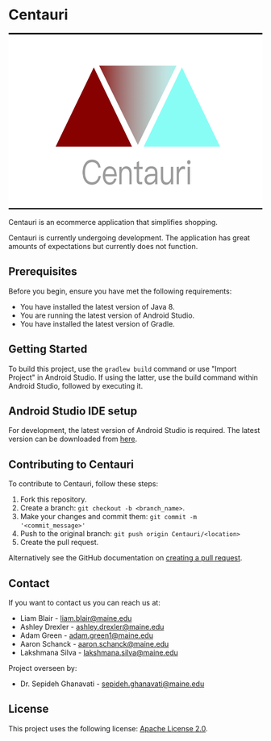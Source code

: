 # Centauri

<!-- ![alt text](Centauri_LOGO.png?raw=true "Centauri Logo") -->

<img src="Centauri_LOGO.png?raw=true" width="600" height="350"/>

Centauri is an ecommerce application that simplifies shopping.

Centauri is currently undergoing development. The application has great amounts of expectations but currently does not function.

## Prerequisites

Before you begin, ensure you have met the following requirements:

* You have installed the latest version of Java 8.
* You are running the latest version of Android Studio.
* You have installed the latest version of Gradle.

## Getting Started

To build this project, use the `gradlew build` command or use "Import Project" in Android Studio. If using the latter, use the build command within Android Studio, followed by executing it.

## Android Studio IDE setup

For development, the latest version of Android Studio is required. The latest version can be
downloaded from [here](https://developer.android.com/studio/).

## Contributing to Centauri

To contribute to Centauri, follow these steps:

1. Fork this repository.
2. Create a branch: `git checkout -b <branch_name>`.
3. Make your changes and commit them: `git commit -m '<commit_message>'`
4. Push to the original branch: `git push origin Centauri/<location>`
5. Create the pull request.

Alternatively see the GitHub documentation on [creating a pull request](https://help.github.com/en/github/collaborating-with-issues-and-pull-requests/creating-a-pull-request).

## Contact

If you want to contact us you can reach us at:

* Liam Blair - liam.blair@maine.edu
* Ashley Drexler - ashley.drexler@maine.edu
* Adam Green - adam.green1@maine.edu
* Aaron Schanck - aaron.schanck@maine.edu
* Lakshmana Silva - lakshmana.silva@maine.edu

Project overseen by:

* Dr. Sepideh Ghanavati - sepideh.ghanavati@maine.edu

## License

This project uses the following license: [Apache License 2.0](https://www.apache.org/licenses/LICENSE-2.0).